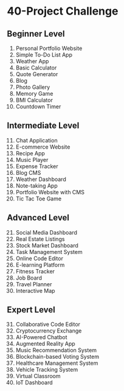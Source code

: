 # 40-Project Challenge

## Beginner Level
1. Personal Portfolio Website
2. Simple To-Do List App
3. Weather App
4. Basic Calculator
5. Quote Generator
6. Blog
7. Photo Gallery
8. Memory Game
9. BMI Calculator
10. Countdown Timer

## Intermediate Level
11. Chat Application
12. E-commerce Website
13. Recipe App
14. Music Player
15. Expense Tracker
16. Blog CMS
17. Weather Dashboard
18. Note-taking App
19. Portfolio Website with CMS
20. Tic Tac Toe Game

## Advanced Level
21. Social Media Dashboard
22. Real Estate Listings
23. Stock Market Dashboard
24. Task Management System
25. Online Code Editor
26. E-learning Platform
27. Fitness Tracker
28. Job Board
29. Travel Planner
30. Interactive Map

## Expert Level
31. Collaborative Code Editor
32. Cryptocurrency Exchange
33. AI-Powered Chatbot
34. Augmented Reality App
35. Music Recommendation System
36. Blockchain-based Voting System
37. Healthcare Management System
38. Vehicle Tracking System
39. Virtual Classroom
40. IoT Dashboard
